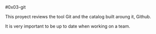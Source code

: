 #0x03-git

This proyect reviews the tool Git and the catalog built aroung it, Github.

It is very important to be up to date when working on a team.
